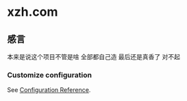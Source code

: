 # xzh.com

## 感言
本来是说这个项目不管是啥  全部都自己造
最后还是真香了 对不起

### Customize configuration
See [Configuration Reference](https://cli.vuejs.org/config/).
